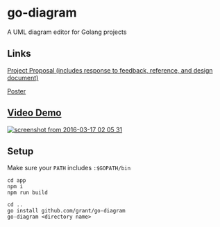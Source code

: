# go-diagram
A UML diagram editor for Golang projects

## Links
[Project Proposal (includes response to feedback, reference, and design document)](https://docs.google.com/document/d/1exvOxiBwERKd5P1nZ7hjmhkGchoAhr0tZK_f_3EVy2M/edit)

[Poster](https://docs.google.com/presentation/d/1xgy8ltVHn0e96vcdWVlRIYVDdQI2QKU-5a366ivnRjo/edit)

## [Video Demo](https://drive.google.com/file/d/0B4riRkl944ZqcnQzR0x1c0QxVDA/view?usp=sharing)
[![screenshot from 2016-03-17 02 05 31](https://cloud.githubusercontent.com/assets/2159661/13841247/f70780fa-ebe4-11e5-96ba-5667c4af1b12.png)](https://drive.google.com/file/d/0B4riRkl944ZqcnQzR0x1c0QxVDA/view?usp=sharing)

## Setup
Make sure your `PATH` includes `:$GOPATH/bin`
```
cd app
npm i
npm run build

cd ..
go install github.com/grant/go-diagram
go-diagram <directory name>
```
